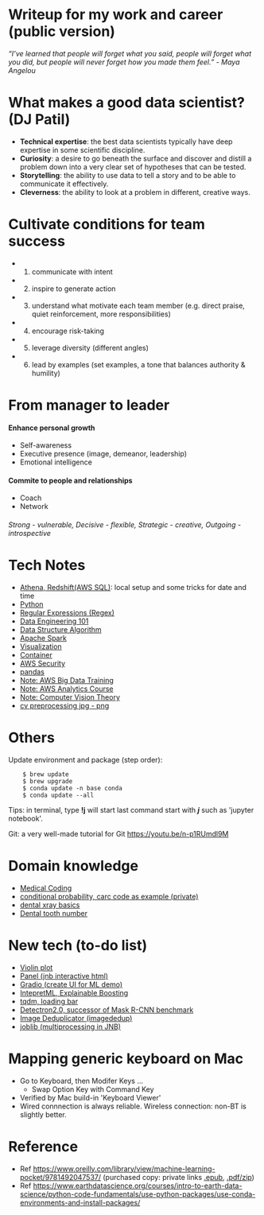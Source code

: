 # Writeup for my work and career (public version)

*“I’ve learned that people will forget what you said, people will forget what you did, but people will never forget how you made them feel.” - Maya Angelou*

# What makes a good data scientist? (DJ Patil)
- **Technical expertise**: the best data scientists typically have deep expertise in some scientific discipline.
- **Curiosity**: a desire to go beneath the surface and discover and distill a problem down into a very clear set of hypotheses that can be tested.
- **Storytelling**: the ability to use data to tell a story and to be able to communicate it effectively.
- **Cleverness**: the ability to look at a problem in different, creative ways.

# Cultivate conditions for team success
- 1. communicate with intent
- 2. inspire to generate action
- 3. understand what motivate each team member (e.g. direct praise, quiet reinforcement, more responsibilities)
- 4. encourage risk-taking
- 5. leverage diversity (different angles)
- 6. lead by examples (set examples, a tone that balances authority & humility)

# From manager to leader 
#### Enhance personal growth
- Self-awareness
- Executive presence (image, demeanor, leadership)
- Emotional intelligence

#### Commite to people and relationships
- Coach
- Network
###### Strong - vulnerable, Decisive - flexible, Strategic - creative, Outgoing - introspective

# Tech Notes
- [Athena, Redshift(AWS SQL)](https://github.com/er1czz/writeup/blob/main/tech/athena.md): local setup and some tricks for date and time
- [Python](https://github.com/er1czz/writeup/blob/main/tech/python.md)
- [Regular Expressions (Regex)](https://github.com/er1czz/writeup/blob/main/tech/Regex.md)
- [Data Engineering 101](https://github.com/er1czz/writeup/blob/main/tech/data_engineering_101.md)
- [Data Structure Algorithm](https://github.com/er1czz/writeup/blob/main/tech/data_structure_algorithm.md)
- [Apache Spark](https://github.com/er1czz/writeup/blob/main/tech/spark.md)
- [Visualization](https://github.com/er1czz/writeup/blob/main/tech/visualization.md)
- [Container](https://github.com/er1czz/writeup/blob/main/tech/container.md)
- [AWS Security](https://github.com/er1czz/writeup/blob/main/tech/AWS_security.md)
- [pandas](https://github.com/er1czz/writeup/blob/main/tech/pandas.md)
- [Note: AWS Big Data Training](https://github.com/er1czz/writeup/blob/main/tech/TrainingNote_AWS_big_data.md)
- [Note: AWS Analytics Course](https://github.com/er1czz/writeup/blob/main/tech/Course_AWS_analytics.md)
- [Note: Computer Vision Theory](https://github.com/er1czz/writeup/blob/main/tech/Note_course_CV_theory.md)
- [cv preprocessing jpg - png](https://github.com/er1czz/writeup/blob/main/tech/cv_preprocessing.md)
# Others
Update environment and package (step order): 
```
    $ brew update 
    $ brew upgrade
    $ conda update -n base conda    
    $ conda update --all
```
Tips: in terminal, type <b>!j</b> will start last command start with <b>*j*</b> such as 'jupyter notebook'.

Git: a very well-made tutorial for Git https://youtu.be/n-p1RUmdl9M

# Domain knowledge
- [Medical Coding](https://github.com/er1czz/writeup/blob/main/SME/Note_medical_coding.md)
- [conditional probability, carc code as example (private)](https://github.com/er1czz/writeup/blob/main/SME/Writeup_Conditional_Probability_for_reason_codes.pdf)
- [dental xray basics](https://github.com/er1czz/writeup/blob/main/SME/dentalxrays.md)
- [Dental tooth number](https://github.com/er1czz/writeup/blob/main/SME/tooth_number.md)

# New tech (to-do list)
- [Violin plot](https://en.wikipedia.org/wiki/Violin_plot)
- [Panel (jnb interactive html)](https://github.com/holoviz/panel)
- [Gradio (create UI for ML demo)](https://github.com/gradio-app/gradio)
- [IntepretML, Explainable Boosting](https://github.com/interpretml/interpret)
- [tqdm, loading bar](https://github.com/tqdm/tqdm#usage)
- [Detectron2.0, successor of Mask R-CNN benchmark](https://github.com/facebookresearch/detectron2)
- [Image Deduplicator (imagededup)](https://github.com/idealo/imagededup)
- [joblib (multiprocessing in JNB)](https://joblib.readthedocs.io/en/latest/why.html)

# Mapping generic keyboard on Mac
- Go to Keyboard, then Modifer Keys ...
    - Swap Option Key with Command Key
- Verified by Mac build-in 'Keyboard Viewer'
- Wired connnection is always reliable. Wireless connection: non-BT is slightly better.

# Reference
- Ref https://www.oreilly.com/library/view/machine-learning-pocket/9781492047537/ (purchased copy: private links [.epub](https://github.com/er1czz/writeup/blob/main/tech/machinelearningpocketreference.epub), [.pdf/zip](https://github.com/er1czz/writeup/blob/main/tech/machinelearningpocketreference.zip))
- Ref https://www.earthdatascience.org/courses/intro-to-earth-data-science/python-code-fundamentals/use-python-packages/use-conda-environments-and-install-packages/
